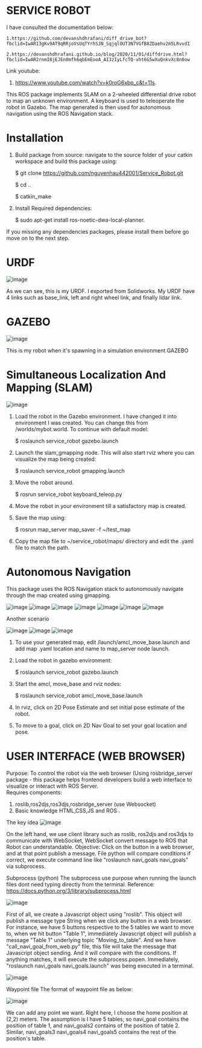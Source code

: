 # SERVICE ROBOT
I have consulted the documentation below:

    1.https://github.com/devanshdhrafani/diff_drive_bot?fbclid=IwAR13gKv9AT9qRRjoVsUqTYrhSJN_SqjqlOUT3N7VGfB8ZDaehv2m5LRvvdI

    2.https://devanshdhrafani.github.io/blog/2020/11/01/diffdrive.html?fbclid=IwAR2rnmI8jEJEn0mfh6qbEmEooA_AI3zIyLfcTQ-vht6G5wXuQnkvXc8n0ow

Link youtube: 
1.  https://www.youtube.com/watch?v=k0roG6xbp_c&t=11s.


This ROS package implements SLAM on a 2-wheeled differential drive robot to map an unknown environment. A keyboard is used to teleoperate the robot in Gazebo. The map generated is then used for autonomous navigation using the ROS Navigation stack.
# Installation
1. Build package from source: navigate to the source folder of your catkin workspace and build this package using:

    $ git clone https://github.com/nguyenhau442001/Service_Robot.git
  
    $ cd ..
  
    $ catkin_make
2. Install Required dependencies:

    $ sudo apt-get install ros-noetic-dwa-local-planner.
    
If you missing any dependencies packages, please install them before go move on to the next step.

# URDF 
![image](https://user-images.githubusercontent.com/105471622/174599261-1599c94a-85e2-402d-a6ea-d82d54f4b950.png)

As we can see, this is my URDF. I exported from Solidworks. My URDF have 4 links such as base_link, left and right wheel link, and finally lidar link.

# GAZEBO 

![image](https://user-images.githubusercontent.com/105471622/174600486-9ba8c109-3487-466f-9884-f65708d84ead.png)

This is my robot when it's spawning in a simulation environment GAZEBO
# Simultaneous Localization And Mapping (SLAM)
![image](https://user-images.githubusercontent.com/105471622/174599138-efb09998-0637-49de-9da0-44b7cafb0878.png)

1. Load the robot in the Gazebo environment. I have changed it into environment I was created. You can change this from /worlds/mybot.world. To continue with default model:

    $ roslaunch service_robot gazebo.launch 
    
2. Launch the slam_gmapping node. This will also start rviz where you can visualize the map being created:

    $ roslaunch service_robot gmapping.launch

3. Move the robot around.

    $ rosrun service_robot keyboard_teleop.py 
    
4. Move the robot in your environment till a satisfactory map is created.
5. Save the map using:

    $ rosrun map_server map_saver -f ~/test_map

6. Copy the map file to ~/service_robot/maps/ directory and edit the .yaml file to match the path.

# Autonomous Navigation

This package uses the ROS Navigation stack to autonomously navigate through the map created using gmapping.

![image](https://user-images.githubusercontent.com/105471622/174601800-987012f9-f351-48b5-bbe9-cf92e9dda079.png)
![image](https://user-images.githubusercontent.com/105471622/174601834-11baf5ab-be07-4819-9f0b-124b17ad9798.png)
![image](https://user-images.githubusercontent.com/105471622/174601876-da303555-e9c5-422f-a7cf-7c94c22f616d.png)
![image](https://user-images.githubusercontent.com/105471622/174601905-524b1f2a-7884-48b1-a439-90a001478b1f.png)
![image](https://user-images.githubusercontent.com/105471622/174601936-592130d1-fc7c-484d-9b26-2ef86855fe07.png)
![image](https://user-images.githubusercontent.com/105471622/174601994-d28a6af9-8163-4419-8739-34981db6dccf.png)
![image](https://user-images.githubusercontent.com/105471622/174602019-5893d770-0756-439c-ab51-8da87738d705.png)

Another scenario 

![image](https://user-images.githubusercontent.com/105471622/174602677-7e549336-5f48-4194-ae6c-fee7f35aeb5f.png)
![image](https://user-images.githubusercontent.com/105471622/174602699-9895bc80-04cc-4421-bfcd-231716604422.png)
![image](https://user-images.githubusercontent.com/105471622/174602736-d7cede45-6512-4385-b37a-596598c1d45f.png)

1. To use your generated map, edit /launch/amcl_move_base.launch and add map .yaml location and name to map_server node launch.
2. Load the robot in gazebo environment:

    $ roslaunch service_robot gazebo.launch 
3. Start the amcl, move_base and rviz nodes:
 
    $ roslaunch service_robot amcl_move_base.launch

4. In rviz, click on 2D Pose Estimate and set initial pose estimate of the robot.

5. To move to a goal, click on 2D Nav Goal to set your goal location and pose.

# USER INTERFACE (WEB BROWSER)
Purpose: To control the robot via the web browser (Using rosbridge_server package - this package helps frontend developers build a web interface to visualize or interact with ROS Server.  
Requires components:
1. roslib,ros2djs,ros3djs,rosbridge_server (use Websocket)
2. Basic knowledge HTML,CSS,JS and ROS .

The key idea 
![image](https://user-images.githubusercontent.com/105471622/183107579-b43582d8-ba24-44d4-a6af-190ad090ca76.png)

On the left hand, we use client library such as roslib, ros2djs and ros3djs to communicate with WebSocket, WebSocket convert message to ROS that Robot can understandable.
Objective: Click on the button in a web browser, and at that point publish a message. File python will compare conditions if correct, we execute command line like "roslaunch navi_goals navi_goals" via subprocess.


Subprocess (python)
The subprocess use purpose when running the launch files dont need typing directly from the terminal.
Reference: https://docs.python.org/3/library/subprocess.html

![image](https://user-images.githubusercontent.com/105471622/183111655-8527b2ea-dedb-4c5f-a0c7-6503ddfa9f41.png)

First of all, we create a Javascript object using "roslib". This object will publish a message type String when we click any button in a web browser.  For instance,  we have 5 buttons respective to the 5 tables we want to move to, when we hit button "Table 1", immediately Javascript object will publish a message "Table 1" underlying topic "Moving_to_table". And we have "call_navi_goal_from_web.py" file, this file will take the message that Javascript object sending. And it will compare with the conditions.  If anything matches, it will execute the subprocess.popen. Immediately, "roslaunch navi_goals navi_goals.launch" was being executed in a terminal.

![image](https://user-images.githubusercontent.com/105471622/183113599-e750508e-1a40-4d89-871d-376df5548dc0.png)

Waypoint file
The format of waypoint file as below:

![image](https://user-images.githubusercontent.com/105471622/183113920-ec51664e-7f8a-4c14-bd8a-8029d0278547.png)

We can add any point we want. Right here, I choose the home position at (2,2) meters. The assumption is I have 5 tables, so navi_goal contains the position of table 1, and navi_goals2 contains of the position of table 2. Similar, navi_goals3 navi_goals4 navi_goals5 contains the rest of the position's table.
